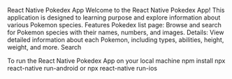 React Native Pokedex App
Welcome to the React Native Pokedex App! This application is designed to learning purpose and explore information about various Pokemon species.
Features
Pokedex list page: Browse and search for Pokemon species with their names, numbers, and images.
Details: View detailed information about each Pokemon, including types, abilities, height, weight, and more.
Search

To run the React Native Pokedex App on your local machine
npm install
npx react-native run-android or npx react-native run-ios